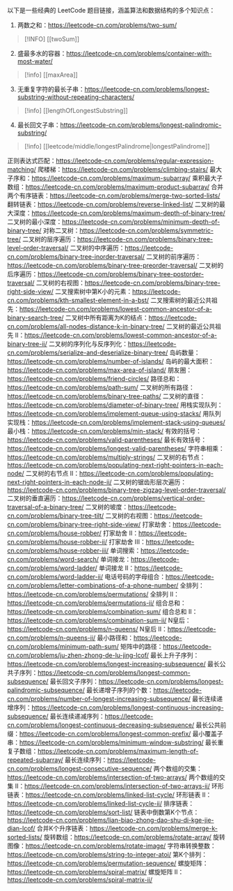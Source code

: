 以下是一些经典的 LeetCode 题目链接，涵盖算法和数据结构的多个知识点：

1. 两数之和：https://leetcode-cn.com/problems/two-sum/
> [!INFO] [[twoSum]]  

2. 盛最多水的容器：https://leetcode-cn.com/problems/container-with-most-water/
> [!info] [[maxArea]]  

3. 无重复字符的最长子串：https://leetcode-cn.com/problems/longest-substring-without-repeating-characters/
> [!info] [[lengthOfLongestSubstring]]  

4. 最长回文子串：https://leetcode-cn.com/problems/longest-palindromic-substring/
> [!info] [[leetcode/middle/longestPalindrome|longestPalindrome]]  

正则表达式匹配：https://leetcode-cn.com/problems/regular-expression-matching/
爬楼梯：https://leetcode-cn.com/problems/climbing-stairs/
最大子序和：https://leetcode-cn.com/problems/maximum-subarray/
乘积最大子数组：https://leetcode-cn.com/problems/maximum-product-subarray/
合并两个有序链表：https://leetcode-cn.com/problems/merge-two-sorted-lists/
翻转链表：https://leetcode-cn.com/problems/reverse-linked-list/
二叉树的最大深度：https://leetcode-cn.com/problems/maximum-depth-of-binary-tree/
二叉树的最小深度：https://leetcode-cn.com/problems/minimum-depth-of-binary-tree/
对称二叉树：https://leetcode-cn.com/problems/symmetric-tree/
二叉树的层序遍历：https://leetcode-cn.com/problems/binary-tree-level-order-traversal/
二叉树的中序遍历：https://leetcode-cn.com/problems/binary-tree-inorder-traversal/
二叉树的前序遍历：https://leetcode-cn.com/problems/binary-tree-preorder-traversal/
二叉树的后序遍历：https://leetcode-cn.com/problems/binary-tree-postorder-traversal/
二叉树的右视图：https://leetcode-cn.com/problems/binary-tree-right-side-view/
二叉搜索树中第K小的元素：https://leetcode-cn.com/problems/kth-smallest-element-in-a-bst/
二叉搜索树的最近公共祖先：https://leetcode-cn.com/problems/lowest-common-ancestor-of-a-binary-search-tree/
二叉树中所有距离为K的结点：https://leetcode-cn.com/problems/all-nodes-distance-k-in-binary-tree/
二叉树的最近公共祖先 II：https://leetcode-cn.com/problems/lowest-common-ancestor-of-a-binary-tree-ii/
二叉树的序列化与反序列化：https://leetcode-cn.com/problems/serialize-and-deserialize-binary-tree/
岛屿数量：https://leetcode-cn.com/problems/number-of-islands/
岛屿的最大面积：https://leetcode-cn.com/problems/max-area-of-island/
朋友圈：https://leetcode-cn.com/problems/friend-circles/
路径总和：https://leetcode-cn.com/problems/path-sum/
二叉树的所有路径：https://leetcode-cn.com/problems/binary-tree-paths/
二叉树的直径：https://leetcode-cn.com/problems/diameter-of-binary-tree/
用栈实现队列：https://leetcode-cn.com/problems/implement-queue-using-stacks/
用队列实现栈：https://leetcode-cn.com/problems/implement-stack-using-queues/
最小栈：https://leetcode-cn.com/problems/min-stack/
有效的括号：https://leetcode-cn.com/problems/valid-parentheses/
最长有效括号：https://leetcode-cn.com/problems/longest-valid-parentheses/
字符串相乘：https://leetcode-cn.com/problems/multiply-strings/
二叉树的右节点：https://leetcode-cn.com/problems/populating-next-right-pointers-in-each-node/
二叉树的右节点 II：https://leetcode-cn.com/problems/populating-next-right-pointers-in-each-node-ii/
二叉树的锯齿形层次遍历：https://leetcode-cn.com/problems/binary-tree-zigzag-level-order-traversal/
二叉树的垂直遍历：https://leetcode-cn.com/problems/vertical-order-traversal-of-a-binary-tree/
二叉树的坡度：https://leetcode-cn.com/problems/binary-tree-tilt/
二叉树的右视图：https://leetcode-cn.com/problems/binary-tree-right-side-view/
打家劫舍：https://leetcode-cn.com/problems/house-robber/
打家劫舍 II：https://leetcode-cn.com/problems/house-robber-ii/
打家劫舍 III：https://leetcode-cn.com/problems/house-robber-iii/
单词搜索：https://leetcode-cn.com/problems/word-search/
单词接龙：https://leetcode-cn.com/problems/word-ladder/
单词接龙 II：https://leetcode-cn.com/problems/word-ladder-ii/
电话号码的字母组合：https://leetcode-cn.com/problems/letter-combinations-of-a-phone-number/
全排列：https://leetcode-cn.com/problems/permutations/
全排列 II：https://leetcode-cn.com/problems/permutations-ii/
组合总和：https://leetcode-cn.com/problems/combination-sum/
组合总和 II：https://leetcode-cn.com/problems/combination-sum-ii/
N皇后：https://leetcode-cn.com/problems/n-queens/
N皇后 II：https://leetcode-cn.com/problems/n-queens-ii/
最小路径和：https://leetcode-cn.com/problems/minimum-path-sum/
矩阵中的路径：https://leetcode-cn.com/problems/ju-zhen-zhong-de-lu-jing-lcof/
最长上升子序列：https://leetcode-cn.com/problems/longest-increasing-subsequence/
最长公共子序列：https://leetcode-cn.com/problems/longest-common-subsequence/
最长回文子序列：https://leetcode-cn.com/problems/longest-palindromic-subsequence/
最长递增子序列的个数：https://leetcode-cn.com/problems/number-of-longest-increasing-subsequence/
最长连续递增序列：https://leetcode-cn.com/problems/longest-continuous-increasing-subsequence/
最长连续递减序列：https://leetcode-cn.com/problems/longest-continuous-decreasing-subsequence/
最长公共前缀：https://leetcode-cn.com/problems/longest-common-prefix/
最小覆盖子串：https://leetcode-cn.com/problems/minimum-window-substring/
最长重复子数组：https://leetcode-cn.com/problems/maximum-length-of-repeated-subarray/
最长连续序列：https://leetcode-cn.com/problems/longest-consecutive-sequence/
两个数组的交集：https://leetcode-cn.com/problems/intersection-of-two-arrays/
两个数组的交集 II：https://leetcode-cn.com/problems/intersection-of-two-arrays-ii/
环形链表：https://leetcode-cn.com/problems/linked-list-cycle/
环形链表 II：https://leetcode-cn.com/problems/linked-list-cycle-ii/
排序链表：https://leetcode-cn.com/problems/sort-list/
链表中倒数第K个节点：https://leetcode-cn.com/problems/lian-biao-zhong-dao-shu-di-kge-jie-dian-lcof/
合并K个升序链表：https://leetcode-cn.com/problems/merge-k-sorted-lists/
旋转数组：https://leetcode-cn.com/problems/rotate-array/
旋转图像：https://leetcode-cn.com/problems/rotate-image/
字符串转换整数：https://leetcode-cn.com/problems/string-to-integer-atoi/
第K个排列：https://leetcode-cn.com/problems/permutation-sequence/
螺旋矩阵：https://leetcode-cn.com/problems/spiral-matrix/
螺旋矩阵 II：https://leetcode-cn.com/problems/spiral-matrix-ii/